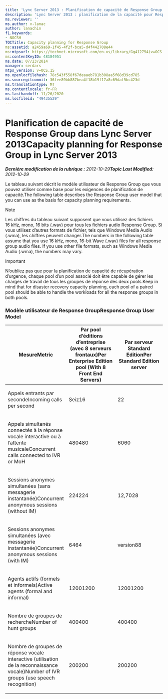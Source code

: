 ```yaml
---
title: 'Lync Server 2013 : Planification de capacité de Response Group'
description: 'Lync Server 2013 : planification de la capacité pour Response Group.'
ms.reviewer: ''
ms.author: v-lanac
author: lanachin
f1.keywords:
- NOCSH
TOCTitle: Capacity planning for Response Group
ms:assetid: a2459a69-1f45-4f2f-bca5-d4f442708e44
ms:mtpsurl: https://technet.microsoft.com/en-us/library/Gg412754(v=OCS.15)
ms:contentKeyID: 48184951
ms.date: 07/23/2014
manager: serdars
mtps_version: v=OCS.15
ms.openlocfilehash: 78c543f558f67deaaeb781b308aa5f68d39cd785
ms.sourcegitcommit: 36fee89bb887bea4f18b19f17a8c69daf5bc423d
ms.translationtype: MT
ms.contentlocale: fr-FR
ms.lasthandoff: 11/26/2020
ms.locfileid: "49435529"
---
```

# <a name="capacity-planning-for-response-group-in-lync-server-2013"></a><span data-ttu-id="8f9a5-103">Planification de capacité de Response Group dans Lync Server 2013</span><span class="sxs-lookup"><span data-stu-id="8f9a5-103">Capacity planning for Response Group in Lync Server 2013</span></span>

<div data-xmlns="http://www.w3.org/1999/xhtml">

<div class="topic" data-xmlns="http://www.w3.org/1999/xhtml" data-msxsl="urn:schemas-microsoft-com:xslt" data-cs="https://msdn.microsoft.com/">

<div data-asp="https://msdn2.microsoft.com/asp">



</div>

<div id="mainSection">

<div id="mainBody"><span data-ttu-id="8f9a5-104">

<span> </span></span><span class="sxs-lookup"><span data-stu-id="8f9a5-104">

<span> </span></span></span>

<span data-ttu-id="8f9a5-105">_**Dernière modification de la rubrique :** 2012-10-29_</span><span class="sxs-lookup"><span data-stu-id="8f9a5-105">_**Topic Last Modified:** 2012-10-29_</span></span>

<div id="sectionSection0" class="section">

<span data-ttu-id="8f9a5-106">Le tableau suivant décrit le modèle utilisateur de Response Group que vous pouvez utiliser comme base pour les exigences de planification de capacité.</span><span class="sxs-lookup"><span data-stu-id="8f9a5-106">The following table describes the Response Group user model that you can use as the basis for capacity planning requirements.</span></span>

<div>


> [!NOTE]  
> <span data-ttu-id="8f9a5-p101">Les chiffres du tableau suivant supposent que vous utilisez des fichiers 16 kHz, mono, 16 bits (.wav) pour tous les fichiers audio Response Group. Si vous utilisez d’autres formats de fichier, tels que Windows Media Audio (.wma), les chiffres peuvent changer.</span><span class="sxs-lookup"><span data-stu-id="8f9a5-p101">The numbers in the following table assume that you use 16 kHz, mono, 16-bit Wave (.wav) files for all response group audio files. If you use other file formats, such as Windows Media Audio (.wma), the numbers may vary.</span></span>



</div>

<div>


> [!IMPORTANT]  
> <span data-ttu-id="8f9a5-109">N’oubliez pas que pour la planification de capacité de récupération d’urgence, chaque pool d’un pool associé doit être capable de gérer les charges de travail de tous les groupes de réponse des deux pools.</span><span class="sxs-lookup"><span data-stu-id="8f9a5-109">Keep in mind that for disaster recovery capacity planning, each pool of a paired pool should be able to handle the workloads for all the response groups in both pools.</span></span>



</div>

### <a name="response-group-user-model"></a><span data-ttu-id="8f9a5-110">Modèle utilisateur de Response Group</span><span class="sxs-lookup"><span data-stu-id="8f9a5-110">Response Group User Model</span></span>

<table>
<colgroup>
<col style="width: 33%" />
<col style="width: 33%" />
<col style="width: 33%" />
</colgroup>
<thead>
<tr class="header">
<th><span data-ttu-id="8f9a5-111">Mesure</span><span class="sxs-lookup"><span data-stu-id="8f9a5-111">Metric</span></span></th>
<th><span data-ttu-id="8f9a5-112">Par pool d’éditions d’entreprise (avec 8 serveurs frontaux)</span><span class="sxs-lookup"><span data-stu-id="8f9a5-112">Per Enterprise Edition pool (With 8 Front End Servers)</span></span></th>
<th><span data-ttu-id="8f9a5-113">Par serveur Standard Edition</span><span class="sxs-lookup"><span data-stu-id="8f9a5-113">Per Standard Edition server</span></span></th>
</tr>
</thead>
<tbody>
<tr class="odd">
<td><p><span data-ttu-id="8f9a5-114">Appels entrants par seconde</span><span class="sxs-lookup"><span data-stu-id="8f9a5-114">Incoming calls per second</span></span></p></td>
<td><p><span data-ttu-id="8f9a5-115">Seiz</span><span class="sxs-lookup"><span data-stu-id="8f9a5-115">16</span></span></p></td>
<td><p><span data-ttu-id="8f9a5-116">2</span><span class="sxs-lookup"><span data-stu-id="8f9a5-116">2</span></span></p></td>
</tr>
<tr class="even">
<td><p><span data-ttu-id="8f9a5-117">Appels simultanés connectés à la réponse vocale interactive ou à l’attente musicale</span><span class="sxs-lookup"><span data-stu-id="8f9a5-117">Concurrent calls connected to IVR or MoH</span></span></p></td>
<td><p><span data-ttu-id="8f9a5-118">480</span><span class="sxs-lookup"><span data-stu-id="8f9a5-118">480</span></span></p></td>
<td><p><span data-ttu-id="8f9a5-119">60</span><span class="sxs-lookup"><span data-stu-id="8f9a5-119">60</span></span></p></td>
</tr>
<tr class="odd">
<td><p><span data-ttu-id="8f9a5-120">Sessions anonymes simultanées (sans messagerie instantanée)</span><span class="sxs-lookup"><span data-stu-id="8f9a5-120">Concurrent anonymous sessions (without IM)</span></span></p></td>
<td><p><span data-ttu-id="8f9a5-121">224</span><span class="sxs-lookup"><span data-stu-id="8f9a5-121">224</span></span></p></td>
<td><p><span data-ttu-id="8f9a5-122">12,70</span><span class="sxs-lookup"><span data-stu-id="8f9a5-122">28</span></span></p></td>
</tr>
<tr class="even">
<td><p><span data-ttu-id="8f9a5-123">Sessions anonymes simultanées (avec messagerie instantanée)</span><span class="sxs-lookup"><span data-stu-id="8f9a5-123">Concurrent anonymous sessions (with IM)</span></span></p></td>
<td><p><span data-ttu-id="8f9a5-124">64</span><span class="sxs-lookup"><span data-stu-id="8f9a5-124">64</span></span></p></td>
<td><p><span data-ttu-id="8f9a5-125">version8</span><span class="sxs-lookup"><span data-stu-id="8f9a5-125">8</span></span></p></td>
</tr>
<tr class="odd">
<td><p><span data-ttu-id="8f9a5-126">Agents actifs (formels et informels)</span><span class="sxs-lookup"><span data-stu-id="8f9a5-126">Active agents (formal and informal)</span></span></p></td>
<td><p><span data-ttu-id="8f9a5-127">1200</span><span class="sxs-lookup"><span data-stu-id="8f9a5-127">1200</span></span></p></td>
<td><p><span data-ttu-id="8f9a5-128">1200</span><span class="sxs-lookup"><span data-stu-id="8f9a5-128">1200</span></span></p></td>
</tr>
<tr class="even">
<td><p><span data-ttu-id="8f9a5-129">Nombre de groupes de recherche</span><span class="sxs-lookup"><span data-stu-id="8f9a5-129">Number of hunt groups</span></span></p></td>
<td><p><span data-ttu-id="8f9a5-130">400</span><span class="sxs-lookup"><span data-stu-id="8f9a5-130">400</span></span></p></td>
<td><p><span data-ttu-id="8f9a5-131">400</span><span class="sxs-lookup"><span data-stu-id="8f9a5-131">400</span></span></p></td>
</tr>
<tr class="odd">
<td><p><span data-ttu-id="8f9a5-132">Nombre de groupes de réponse vocale interactive (utilisation de la reconnaissance vocale)</span><span class="sxs-lookup"><span data-stu-id="8f9a5-132">Number of IVR groups (use speech recognition)</span></span></p></td>
<td><p><span data-ttu-id="8f9a5-133">200</span><span class="sxs-lookup"><span data-stu-id="8f9a5-133">200</span></span></p></td>
<td><p><span data-ttu-id="8f9a5-134">200</span><span class="sxs-lookup"><span data-stu-id="8f9a5-134">200</span></span></p></td>
</tr>
</tbody>
</table><span data-ttu-id="8f9a5-135">


</div>

</div>

<span> </span>

</div>

</div>

</span><span class="sxs-lookup"><span data-stu-id="8f9a5-135">


</div>

</div>

<span> </span>

</div>

</div>

</span></span></div>

